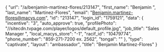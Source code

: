 {
    "url": "\/a\/benjamin-martinez-flores\/213147",
    "first_name": "Benjamin ",
    "last_name": "Martinez-Flores",
    "email": "Benjamin.martinez-flores@macys.com",
    "id": "213147",
    "login_id": "1759121",
    "data": {
        "incentive": "3",
        "auto_approve": true,
        "profilePhoto": "\/\/sitecdn.tvpage.com\/player\/logos\/default_profile.jpg",
        "job_title": "Sales Manager ",
        "local_macys_store": "-1",
        "racif_id": "10479774",
        "phone_number": "859-271-7200 ex. 2562",
        "tongal": ""
    },
    "type": "captivate",
    "layout": "ambassador",
    "title": "Benjamin  Martinez-Flores"
}